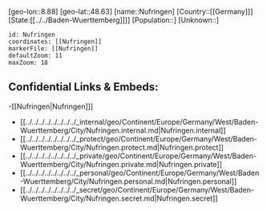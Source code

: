 ﻿---
location: [48.63,8.88]
mapzoom: [7,12] 
mapmarker: city 
type: City
tags:
- geo/City


SpocWebEntityId: 32985
isDeleted: false
confidential: public

---
[geo-lon::8.88]
[geo-lat::48.63]
[name::Nufringen]
[Country::[[Germany]]]
[State:[[../../Baden-Wuerttemberg]]]]
[Population::]
[Unknown::]


```leaflet
id: Nufringen
coordinates: [[Nufringen]]
markerFile: [[Nufringen]]
defaultZoom: 11 
maxZoom: 18
```


## Confidential Links & Embeds: 
-[[Nufringen|Nufringen]]] 
- [[../../../../../../../../_internal/geo/Continent/Europe/Germany/West/Baden-Wuerttemberg/City/Nufringen.internal.md|Nufringen.internal]] 
- [[../../../../../../../../_protect/geo/Continent/Europe/Germany/West/Baden-Wuerttemberg/City/Nufringen.protect.md|Nufringen.protect]] 
- [[../../../../../../../../_private/geo/Continent/Europe/Germany/West/Baden-Wuerttemberg/City/Nufringen.private.md|Nufringen.private]] 
- [[../../../../../../../../_personal/geo/Continent/Europe/Germany/West/Baden-Wuerttemberg/City/Nufringen.personal.md|Nufringen.personal]] 
- [[../../../../../../../../_secret/geo/Continent/Europe/Germany/West/Baden-Wuerttemberg/City/Nufringen.secret.md|Nufringen.secret]] 
